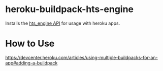 # heroku-buildpack-hts-engine

Installs the [hts_engine API](http://hts-engine.sourceforge.net/) for usage with heroku apps.

# How to Use

https://devcenter.heroku.com/articles/using-multiple-buildpacks-for-an-app#adding-a-buildpack


